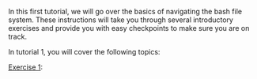 In this first tutorial, we will go over the basics of navigating the bash file system. These instructions will take you through several introductory exercises and provide you with easy checkpoints to make sure you are on track.

In tutorial 1, you will cover the following topics:

[Exercise 1](exercise1): 
